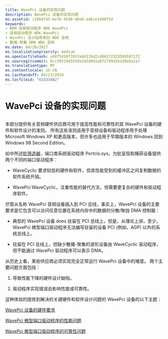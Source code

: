```yaml
---
title: WavePci 设备的实现问题
description: WavePci 设备的实现问题
ms.assetid: c286d745-6e76-4540-98e6-a46ce1dd0f5d
keywords:
- WDM 音频驱动程序 WDK WavePci
- 音频驱动程序 WDK WavePci
- WavePci 设计指导原则 WDK 音频
- 散播-聚集 DMA WDK 音频
ms.date: 04/20/2017
ms.localizationpriority: medium
ms.openlocfilehash: a50f5418f7657e8d178d2cd862723255895971f2
ms.sourcegitcommit: 0cc5051945559a242d941a6f2799d161d8eba2a7
ms.translationtype: MT
ms.contentlocale: zh-CN
ms.lasthandoff: 04/23/2019
ms.locfileid: "63333482"
---
```

# <a name="implementation-issues-for-wavepci-devices"></a>WavePci 设备的实现问题


## <span id="implementation_issues_for_wavepci_devices"></span><span id="IMPLEMENTATION_ISSUES_FOR_WAVEPCI_DEVICES"></span>


本部分提供有关音频硬件供应商可用于提高性能和可靠性的其 WavePci 设备的硬件和软件设计的准则。 所有这些准则适用于音频设备和驱动程序用于处理 Microsoft Windows XP 和更高版本，但许多也适用于早期版本的 Windows 回到 Windows 98 Second Edition。

如中所述[批筛选器](wave-filters.md)，端口类系统驱动程序 Portcls.sys，为批呈现和捕获设备提供两个不同的端口驱动程序：

-   WaveCyclic 要求较低的硬件和软件，但其性能受到的缓冲区之间复制数据的软件系统开销。

-   WavePci WaveCyclic，注重性能的替代方法，但需要更复杂的硬件和驱动程序软件。

尽管从名称 WavePci 音频设备插入到 PCI 总线，事实上，WavePci 设备的主要要求是它包含可以访问任意位置在系统内存中的数据的分散/聚拢 DMA 控制器：

-   典型的 WavePci 设备 does 驻留在 PCI 总线上，但是，从理论上讲，至少，WavePci 微型端口驱动程序无法编写驻留的设备 PCI (例如，AGP) 以外的系统总线上。

-   驻留在 PCI 总线上，但缺少散播-聚集的波形设备由 WaveCyclic 驱动程序，但不能通过 WavePci 驱动程序可以表示 DMA。

从历史上看，某些供应商必须实现完全正常运行 WavePci 设备中的难度。 两个主要问题方面包括：

1.  导致性能下降的硬件设计缺陷。

2.  驱动程序实现错误会影响性能或可靠性。

这种体验的提炼到解决的关键硬件和软件设计问题的 WavePci 设备的以下主题：

[WavePci 设备的硬件要求](hardware-requirements-for-wavepci-devices.md)

[WavePci 微型端口驱动程序的性能问题](performance-issues-for-a-wavepci-miniport-driver.md)

[WavePci 微型端口驱动程序的可靠性问题](reliability-issues-for-a-wavepci-miniport-driver.md)

 

 




